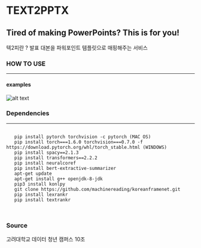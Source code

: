 TEXT2PPTX 
=========
**Tired of making PowerPoints? This is for you!**
---------------------------------------------------

텍2피란 ? 발표 대본을 파워포인트 템플릿으로 매핑해주는 서비스


### HOW TO USE
*****
#### examples
![alt text](https://github.com/yoonkim313/dataCampusProject-Team10/blob/master/%EC%84%9C%EB%B9%84%EC%8A%A4%EC%82%AC%EC%9A%A9%EC%98%88%EC%8B%9C.png)


### Dependencies
*****


<pre><code>
   pip install pytorch torchvision -c pytorch (MAC OS)
   pip install torch===1.6.0 torchvision===0.7.0 -f https://download.pytorch.org/whl/torch_stable.html (WINDOWS)
   pip install spacy==2.1.3
   pip install transformers==2.2.2
   pip install neuralcoref
   pip install bert-extractive-summarizer
   apt-get update
   apt-get install g++ openjdk-8-jdk 
   pip3 install konlpy
   git clone https://github.com/machinereading/koreanframenet.git
   pip install lexrankr
   pip install textrankr
   
   </code></pre> 
  
### Source



   고려대학교 데이터 청년 캠퍼스 10조
